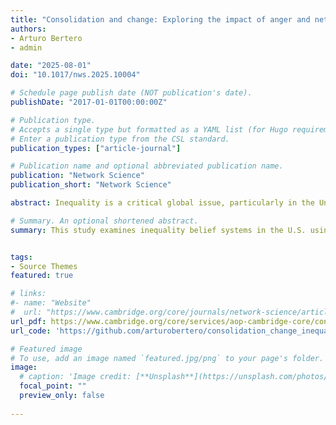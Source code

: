 ```yaml
---
title: "Consolidation and change: Exploring the impact of anger and network dynamics on inequality belief systems"
authors:
- Arturo Bertero
- admin

date: "2025-08-01"
doi: "10.1017/nws.2025.10004"

# Schedule page publish date (NOT publication's date).
publishDate: "2017-01-01T00:00:00Z"

# Publication type.
# Accepts a single type but formatted as a YAML list (for Hugo requirements).
# Enter a publication type from the CSL standard.
publication_types: ["article-journal"]

# Publication name and optional abbreviated publication name.
publication: "Network Science"
publication_short: "Network Science"

abstract: Inequality is a critical global issue, particularly in the United States, where economic disparities are among the most pronounced. Social justice research traditionally studies attitudes towards inequality—perceptions, beliefs, and judgments—using latent variable approaches. Recent scholarship adopts a network perspective, showing that these attitudes are interconnected within inequality belief systems. However, scholars often compare belief systems using split-sample approaches without examining how emotions, such as anger, shape these systems. Moreover, they rarely investigate Converse’s seminal idea that changes in central attitudes can lead to broader shifts in belief systems. Addressing these gaps, we applied a tripartite analytical strategy using U.S. data from the 2019 ISSP Social Inequality module. First, we used a mixed graphical model to demonstrate that inequality belief systems form cohesive small-world networks, with perception of large income inequality and belief in public redistribution as central nodes. Second, a moderated network model revealed that anger towards inequality moderates nearly one-third of network edges, consolidating the belief system by polarizing associations. Third, Ising model simulations showed that changes to central attitudes produce broader shifts across the belief system. This study advances belief system research by introducing innovative methods for comparing structures and testing dynamics of attitude change. It also contributes to social justice research by integrating emotional dynamics and highlighting anger’s role in structuring inequality belief systems.

# Summary. An optional shortened abstract.
summary: This study examines inequality belief systems in the U.S. using data from the 2019 ISSP Social Inequality module, showing they form cohesive small-world networks centered on perceptions of inequality and support for redistribution. By applying network models and simulations, it demonstrates that anger strengthens and polarizes these systems, while changes in central attitudes trigger broader shifts across beliefs.


tags:
- Source Themes
featured: true

# links:
#- name: "Website"
#  url: "https://www.cambridge.org/core/journals/network-science/article/consolidation-and-change-exploring-the-impact-of-anger-and-network-dynamics-on-inequality-belief-systems/95BDE98E87DC70F94C80C253C27D293E"
url_pdf: https://www.cambridge.org/core/services/aop-cambridge-core/content/view/95BDE98E87DC70F94C80C253C27D293E/S2050124225100040a.pdf/consolidation-and-change-exploring-the-impact-of-anger-and-network-dynamics-on-inequality-belief-systems.pdf
url_code: 'https://github.com/arturobertero/consolidation_change_inequality_belief_systems'

# Featured image
# To use, add an image named `featured.jpg/png` to your page's folder. 
image:
  # caption: 'Image credit: [**Unsplash**](https://unsplash.com/photos/jdD8gXaTZsc)'
  focal_point: ""
  preview_only: false
  
---
```

